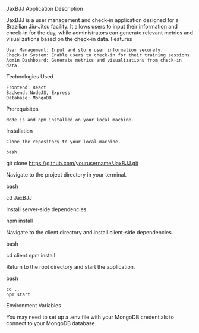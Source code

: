 JaxBJJ Application
Description

JaxBJJ is a user management and check-in application designed for a Brazilian Jiu-Jitsu facility. It allows users to input their information and check-in for the day, while administrators can generate relevant metrics and visualizations based on the check-in data.
Features

    User Management: Input and store user information securely.
    Check-In System: Enable users to check-in for their training sessions.
    Admin Dashboard: Generate metrics and visualizations from check-in data.

Technologies Used

    Frontend: React
    Backend: NodeJS, Express
    Database: MongoDB

Prerequisites

    Node.js and npm installed on your local machine.

Installation

    Clone the repository to your local machine.

    bash

git clone https://github.com/yourusername/JaxBJJ.git

Navigate to the project directory in your terminal.

bash

cd JaxBJJ

Install server-side dependencies.

npm install

Navigate to the client directory and install client-side dependencies.

bash

cd client
npm install

Return to the root directory and start the application.

bash

    cd ..
    npm start

Environment Variables

You may need to set up a .env file with your MongoDB credentials to connect to your MongoDB database.
